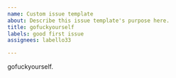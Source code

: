 ```yaml
---
name: Custom issue template
about: Describe this issue template's purpose here.
title: gofuckyourself
labels: good first issue
assignees: labello33

---
```


gofuckyourself.
